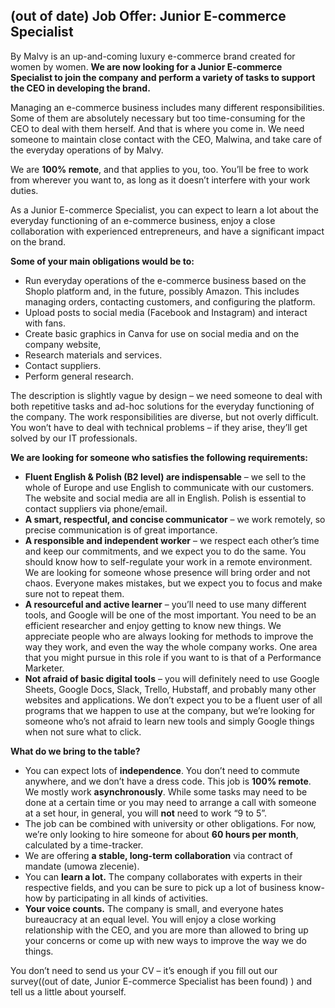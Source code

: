 ## (out of date) Job Offer: Junior E-commerce Specialist

By Malvy is an up-and-coming luxury e-commerce brand created for women by women. **We are now looking for a Junior E-commerce Specialist to join the company and perform a variety of tasks to support the CEO in developing the brand.**

Managing an e-commerce business includes many different responsibilities. Some of them are absolutely necessary but too time-consuming for the CEO to deal with them herself. And that is where you come in. We need someone to maintain close contact with the CEO, Malwina, and take care of the everyday operations of by Malvy.

We are **100% remote**, and that applies to you, too. You’ll be free to work from wherever you want to, as long as it doesn’t interfere with your work duties.

As a Junior E-commerce Specialist, you can expect to learn a lot about the  everyday functioning of an e-commerce business, enjoy a close collaboration with experienced entrepreneurs, and have a significant impact on the brand.

**Some of your main obligations would be to:**
- Run everyday operations of the e-commerce business based on the Shoplo platform and, in the future, possibly Amazon. This includes managing orders, contacting customers, and configuring the platform.
- Upload posts to social media (Facebook and Instagram) and interact with fans.
- Create basic graphics in Canva for use on social media and on the company website,
- Research materials and services.
- Contact suppliers.
- Perform general research.

The description is slightly vague by design – we need someone to deal with both repetitive tasks and ad-hoc solutions for the everyday functioning of the company. The work responsibilities are diverse, but not overly difficult. You won’t have to deal with technical problems – if they arise, they’ll get solved by our IT professionals.

**We are looking for someone who satisfies the following requirements:**
- **Fluent English & Polish (B2 level) are indispensable** – we sell to the whole of Europe and use English to communicate with our customers. The website and social media are all in English. Polish is essential to contact suppliers via phone/email.
- **A smart, respectful, and concise communicator** – we work remotely, so precise communication is of great importance.
- **A responsible and independent worker** – we respect each other’s time and keep our commitments, and we expect you to do the same. You should know how to self-regulate your work in a remote environment. We are looking for someone whose presence will bring order and not chaos. Everyone makes mistakes, but we expect you to focus and make sure not to repeat them.
- **A resourceful and active learner** – you’ll need to use many different tools, and Google will be one of the most important. You need to be an efficient researcher and enjoy getting to know new things. We appreciate people who are always looking for methods to improve the way they work, and even the way the whole company works. One area that you might pursue in this role if you want to is that of a Performance Marketer.
- **Not afraid of basic digital tools** – you will definitely need to use Google Sheets, Google Docs, Slack, Trello, Hubstaff, and probably many other websites and applications. We don’t expect you to be a fluent user of all programs that we happen to use at the company, but we’re looking for someone who’s not afraid to learn new tools and simply Google things when not sure what to click.

**What do we bring to the table?**
- You can expect lots of **independence**. You don’t need to commute anywhere, and we don’t have a dress code. This job is **100% remote**. We mostly work **asynchronously**. While some tasks may need to be done at a certain time or you may need to arrange a call with someone at a set hour, in general, you will **not** need to work “9 to 5”.
- The job can be combined with university or other obligations. For now, we’re only looking to hire someone for about **60 hours per month**, calculated by a time-tracker. 
- We are offering **a stable, long-term collaboration** via contract of mandate (umowa zlecenie).
- You can **learn a lot.** The company collaborates with experts in their respective fields, and you can be sure to pick up a lot of business know-how by participating in all kinds of activities.
- **Your voice counts.** The company is small, and everyone hates bureaucracy at an equal level. You will enjoy a close working relationship with the CEO, and you are more than allowed to bring up your concerns or come up with new ways to improve the way we do things.

You don’t need to send us your CV – it’s enough if you fill out our survey((out of date, Junior E-commerce Specialist has been found) ) and tell us a little about yourself.

